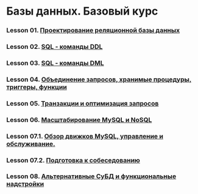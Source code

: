 # Базы данных. Базовый курс

### Lesson 01.   [Проектирование реляционной базы данных](./les-01/)
### Lesson 02.   [SQL - команды DDL](./les-02/)
### Lesson 03.   [SQL - команды DML](./les-03/)
### Lesson 04.   [Объединение запросов, хранимые процедуры, триггеры, функции](./les-04/)
### Lesson 05.   [Транзакции и оптимизация запросов](./les-05/)
### Lesson 06.   [Масштабирование MySQL и NoSQL](./les-06/)
### Lesson 07.1. [Обзор движков MySQL, управление и обслуживание.](./les-07/)
### Lesson 07.2. [Подготовка к собеседованию](./les-07/)
### Lesson 08. [Альтернативные СуБД и функциональные надстройки](./les-08/)

 